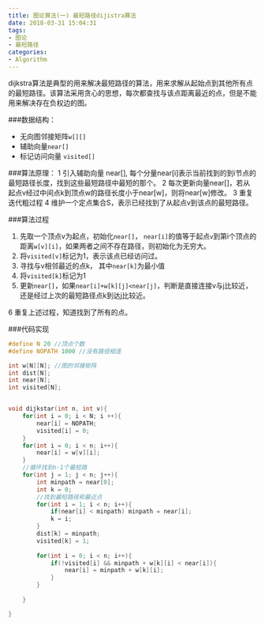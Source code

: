```yaml
---
title: 图论算法(一) 最短路径dijistra算法
date: 2018-03-31 15:04:31
tags:
- 图论
- 最短路径
categories:
- Algorithm
---
```




dijkstra算法是典型的用来解决最短路径的算法，用来求解从起始点到其他所有点的最短路径。该算法采用贪心的思想，每次都查找与该点距离最近的点，但是不能用来解决存在负权边的图。

<!--more-->

###数据结构：
- 无向图邻接矩阵`w[][]`
- 辅助向量`near[]`
- 标记访问向量 `visited[]`

###算法原理：
1 引入辅助向量 near[], 每个分量near[i]表示当前找到的到i节点的最短路径长度，找到这些最短路径中最短的那个。
2 每次更新向量near[]，若从起点v经过中间点k到顶点w的路径长度小于near[w]，则将near[w]修改。
3 重复迭代粗过程
4 维护一个定点集合S，表示已经找到了从起点v到该点的最短路径。

###算法过程
1. 先取一个顶点v为起点，初始化`near[]`， `near[i]`的值等于起点`v`到第i个顶点的距离`w[v][i]`，如果两者之间不存在路径，则初始化为无穷大。
2. 将`visited[v]`标记为1，表示该点已经访问过。
3. 寻找与v相邻最近的点k， 其中`near[k]`为最小值
4. 将`visited[k]`标记为1 
5. 更新`near[]`，如果`near[i]+w[k][j]<near[j]`，判断是直接连接v与j比较近，还是经过上次的最短路径点k到达j比较近。

6 重复上述过程，知道找到了所有的点。

###代码实现
```cpp
#define N 20 //顶点个数
#define NOPATH 1000 //没有路径相连

int w[N][N]; //图的邻接矩阵
int dist[N];
int near[N];
int visited[N];


void dijkstar(int n, int v){
	for(int i = 0; i < N; i ++){
		near[i] = NOPATH;
		visited[i] = 0;
	}
	for(int i = 0; i < n; i++){
		near[i] = w[v][i];
	}
	//循环找到n-1个最短路
	for(int j = 1; j < n; j++){
		int minpath = near[0];
		int k = 0;
		//找到最短路径和最近点
		for(int i = 1; i < n; i++){
			if(near[i] < minpath) minpath = near[i];
			k = i;
		}
		dist[k] = minpath;
		visited[k] = 1;
		
		for(int i = 0; i < n; i++){
			if(!visited[i] && minpath + w[k][i] < near[i]){
				near[i] = minpath + w[k][i];
			}
		}
		
	}

}
```




